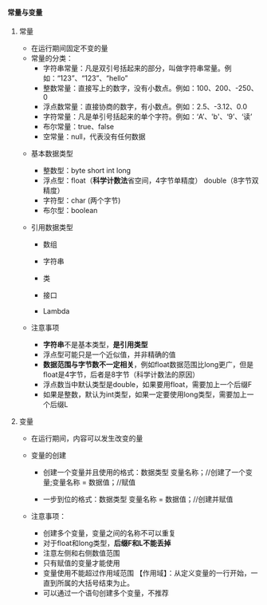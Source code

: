 #### 常量与变量

1. 常量

   - 在运行期间固定不变的量
   - 常量的分类：
     - 字符串常量：凡是双引号括起来的部分，叫做字符串常量。例如：“123”、“123”、“hello”
     - 整数常量：直接写上的数字，没有小数点。例如：100、200、-250、0
     - 浮点数常量：直接协商的数字，有小数点。例如：2.5、-3.12、0.0
     - 字符常量：凡是单引号括起来的单个字符。例如：‘A’、'b'、‘9’、‘读’
     - 布尔常量：true、false
     - 空常量：null，代表没有任何数据

   + 基本数据类型

     - 整数型：byte short int long
     - 浮点型：float（**科学计数法**省空间，4字节单精度） double（8字节双精度）
     - 字符型：char (两个字节)
     - 布尔型：boolean
   + 引用数据类型

     - 数组
     
     - 字符串
     
     - 类
     
     - 接口
     
     - Lambda
   + 注意事项
     - **字符串**不是基本类型，**是引用类型**
     - 浮点型可能只是一个近似值，并非精确的值
     - **数据范围与字节数不一定相关**，例如float数据范围比long更广，但是float是4字节，后者是8字节（科学计数法的原因）
     - 浮点数当中默认类型是double，如果要用float，需要加上一个后缀F
     - 如果是整数，默认为int类型，如果一定要使用long类型，需要加上一个后缀L


2. 变量

   - 在运行期间，内容可以发生改变的量

   - 变量的创建

     - 创建一个变量并且使用的格式：数据类型 变量名称；//创建了一个变量;变量名称 = 数据值；//赋值

     - 一步到位的格式：数据类型 变量名称 = 数据值；//创建并赋值

   - 注意事项：
     - 创建多个变量，变量之间的名称不可以重复
     - 对于float和long类型，**后缀F和L不能丢掉**
     - 注意左侧和右侧数值范围
     - 只有赋值的变量才能使用
     - 变量使用不能超过作用域范围
       【作用域】：从定义变量的一行开始，一直到所属的大括号结束为止。
     - 可以通过一个语句创建多个变量，不推荐